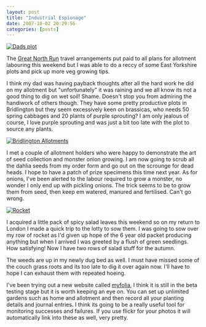 ```yaml
---
layout: post
title: "Industrial Espionage"
date: 2007-10-02 20:29:56
categories: [posts]
---
```


[![Dads plot](http://farm2.static.flickr.com/1262/1472327861_519aca64b5_m.jpg)](http://www.flickr.com/photos/warriorwomen/1472327861/)

The [Great North Run](http://www.warriorwomen.co.uk/2007/10/01/fancy-a-bottle-of-dog-pet/) travel arrangements put paid to all plans for allotment labouring this weekend but I was able to do a reccy of some East Yorkshire plots and pick up more veg growing tips.

I think my dad was having payback thoughts after all the hard work he did on my allotment but "unfortunately" it was raining and we all know its not a good thing to dig on wet soil! Shame. Doesn't stop you from admiring the handiwork of others though. They have some pretty productive plots in Bridlington but they seem excessively keen on brassicas, who needs 50 spring cabbages and 20 plants of purple sprouting? I am only jealous of course, I love purple sprouting and was just a bit too late with the plot to source any plants.

[![Bridlington Allotments](http://farm2.static.flickr.com/1065/1472323483_3d58332316_m.jpg)](http://www.flickr.com/photos/warriorwomen/1472323483/)

I met a couple of allotment holders who were happy to demonstrate the art of seed collection and monster onion growing. I am now going to scrub all the dahlia seeds from my order form and go out on the scrounge for dead heads. I hope to have a patch of prize specimens this time next year. As for onions, I've been alerted to the labour required to grow a monster, no wonder I only end up with pickling onions. The trick seems to be to grow them from seed, then keep em watered, manured and fertilised. Can't go wrong.

[![Rocket](http://farm2.static.flickr.com/1133/1469583058_684655993b_m.jpg)](http://www.flickr.com/photos/warriorwomen/1469583058/)

I acquired a little pack of spicy salad leaves this weekend so on my return to London I made a quick trip to the lotty to sow them. I was going to sow over my row of rocket as I'd given up hope of the 6 year old packet producing anything but when I arrived I was greeted by a flush of green seedlings. How satisfying! Now I have two rows of salad stuff for the autumn.

The weeds are up in my newly dug bed as well. I must have missed some of the couch grass roots and its too late to dig it over again now. I'll have to hope I can exhaust them with repeated hoeing.

I've been trying out a new website called [myfolia](http://www.myfolia.com/), I think it is still in the beta testing stage but it is worth keeping an eye on. You can set up unlimited gardens such as home and allotment and then record all your planting details and journal entries. I think its going to be a really useful tool for monitoring successes and failures. If you use flickr for your photos it will automatically link into these as well, very pretty.
